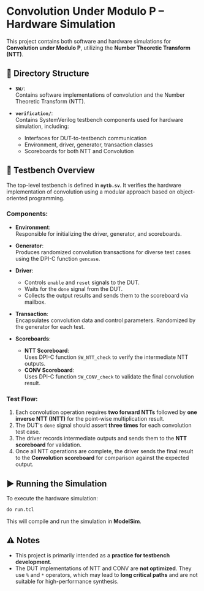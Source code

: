 # Convolution Under Modulo P – Hardware Simulation

This project contains both software and hardware simulations for **Convolution under Modulo P**, utilizing the **Number Theoretic Transform (NTT)**.

## 📁 Directory Structure

- **`SW/`**:  
  Contains software implementations of convolution and the Number Theoretic Transform (NTT).

- **`verification/`**:  
  Contains SystemVerilog testbench components used for hardware simulation, including:
  - Interfaces for DUT-to-testbench communication
  - Environment, driver, generator, transaction classes
  - Scoreboards for both NTT and Convolution

## 🧪 Testbench Overview

The top-level testbench is defined in **`mytb.sv`**. It verifies the hardware implementation of convolution using a modular approach based on object-oriented programming.

### Components:

- **Environment**:  
  Responsible for initializing the driver, generator, and scoreboards.

- **Generator**:  
  Produces randomized convolution transactions for diverse test cases using the DPI-C function `gencase`.

- **Driver**:  
  - Controls `enable` and `reset` signals to the DUT.  
  - Waits for the `done` signal from the DUT.  
  - Collects the output results and sends them to the scoreboard via mailbox.

- **Transaction**:  
  Encapsulates convolution data and control parameters. Randomized by the generator for each test.

- **Scoreboards**:
  - **NTT Scoreboard**:  
    Uses DPI-C function `SW_NTT_check` to verify the intermediate NTT outputs.
  - **CONV Scoreboard**:  
    Uses DPI-C function `SW_CONV_check` to validate the final convolution result.

### Test Flow:

1. Each convolution operation requires **two forward NTTs** followed by **one inverse NTT (INTT)** for the point-wise multiplication result.
2. The DUT's `done` signal should assert **three times** for each convolution test case.
3. The driver records intermediate outputs and sends them to the **NTT scoreboard** for validation.
4. Once all NTT operations are complete, the driver sends the final result to the **Convolution scoreboard** for comparison against the expected output.

## ▶️ Running the Simulation

To execute the hardware simulation:

```tcl
do run.tcl
```

This will compile and run the simulation in **ModelSim**.

## ⚠️ Notes

- This project is primarily intended as a **practice for testbench development**.
- The DUT implementations of NTT and CONV are **not optimized**. They use `%` and `*` operators, which may lead to **long critical paths** and are not suitable for high-performance synthesis.
